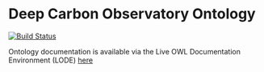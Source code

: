 # Deep Carbon Observatory Ontology
[![Build Status](https://secure.travis-ci.org/tetherless-world/dco-ontology.png)](http://travis-ci.org/tetherless-world/dco-ontology)

Ontology documentation is available via the Live OWL Documentation Environment (LODE) [here](http://www.essepuntato.it/lode/owlapi/https://raw.githubusercontent.com/tetherless-world/dco-ontology/master/dco.ttl)
